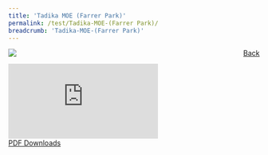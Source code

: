 ```yaml
---
title: 'Tadika MOE (Farrer Park)'
permalink: /test/Tadika-MOE-(Farrer Park)/
breadcrumb: 'Tadika-MOE-(Farrer Park)'
---
```

<a href="/gallery/pameran-bahasa-melayu-malay-language-exhibitions-b/preschool/" style="float:right;">Back</a>
 <img src="/images/MKFARRERPARK-ML.jpg"> <br/>
<div class="video-container">
  <iframe src="https://www.youtube.com/embed/d6fmLlW8eoE" frameborder="0" allow="accelerometer; autoplay; encrypted-media; gyroscope; picture-in-picture" allowfullscreen></iframe></div>
<a href="/Sharing-Sessions/01-website-exhibitor-template-pdf.pdf" download>PDF Downloads</a>
